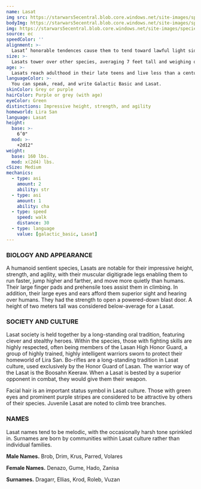 ```yaml
---
name: Lasat
img src: https://starwars5ecentral.blob.core.windows.net/site-images/species/species_lasat.png
bodyImg: https://starwars5ecentral.blob.core.windows.net/site-images/species/species_lasat.png
img: https://starwars5ecentral.blob.core.windows.net/site-images/species/species_lasat.png
source: ec
speedColor: ''
alignment: >-
  Lasat’ honorable tendences cause them to tend toward lawful light side, though there are exceptions.
size: >-
  Lasats tower over other species, averaging 7 feet tall and weighing over 200 lbs. Regardless of your position in that range, your size is Medium.
age: >-
  Lasats reach adulthood in their late teens and live less than a century.
languageColor: >-
  You can speak, read, and write Galactic Basic and Lasat. 
skinColor: Grey or purple
hairColor: Purple or grey (with age)
eyeColor: Green
distinctions: Impressive height, strength, and agility
homeworld: Lira San
language: Lasat
height:
  base: >-
    6’0"
  mod: >-
    +2d12"
weight:
  base: 160 lbs.
  mod: x(2d4) lbs.
cSize: Medium
mechanics:
  - type: asi
    amount: 2
    ability: str
  - type: asi
    amount: 1
    ability: cha
  - type: speed
    speed: walk
    distance: 30
  - type: language
    value: [galactic_basic, Lasat]
---
```

### BIOLOGY AND APPEARANCE
A humanoid sentient species, Lasats are notable for their impressive height, strength, and agility, with their muscular digitigrade legs enabling them to run faster, jump higher and farther, and move more quietly than humans. Their large finger pads and prehensile toes assist them in climbing. In addition, their large eyes and ears afford them superior sight and hearing over humans. They had the strength to open a powered-down blast door. A height of two meters tall was considered below-average for a Lasat.

### SOCIETY AND CULTURE
Lasat society is held together by a long-standing oral tradition, featuring clever and stealthy heroes. Within the species, those with fighting skills are highly respected, often being members of the Lasan High Honor Guard, a group of highly trained, highly intelligent warriors sworn to protect their homeworld of Lira San. Bo-rifles are a long-standing tradition in Lasat culture, used exclusively by the Honor Guard of Lasan. The warrior way of the Lasat is the Boosahn Keeraw. When a Lasat is bested by a superior opponent in combat, they would give them their weapon.

Facial hair is an important status symbol in Lasat culture. Those with green eyes and prominent purple stripes are considered to be attractive by others of their species. Juvenile Lasat are noted to climb tree branches.

### NAMES
Lasat names tend to be melodic, with the occasionally harsh tone sprinkled in. Surnames are born by communities within Lasat culture rather than individual families.

__Male Names.__ Brob, Drim, Krus, Parred, Volares

__Female Names.__ Denazo, Gume, Hado, Zanisa

__Surnames.__ Dragarr, Ellias, Krod, Roleb, Vuzan



    